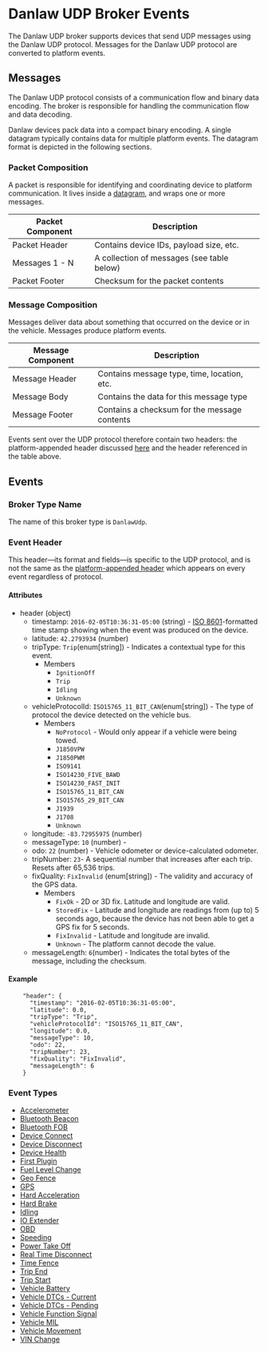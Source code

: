 # Danlaw UDP Broker Events

The Danlaw UDP broker supports devices that send UDP messages using the Danlaw
UDP protocol. Messages for the Danlaw UDP protocol are converted to platform
events.

## Messages

The Danlaw UDP protocol consists of a communication flow and binary data
encoding. The broker is responsible for handling the communication flow and data
decoding.

Danlaw devices pack data into a compact binary encoding. A single datagram
typically contains data for multiple platform events. The datagram format is
depicted in the following sections.

### Packet Composition

A packet is responsible for identifying and coordinating device to platform
communication. It lives inside a
[datagram](https://en.wikipedia.org/wiki/User_Datagram_Protocol), and wraps one
or more messages.

| Packet Component       | Description                                  |
| ---------------------- | -------------------------------------------- |
| Packet Header          | Contains device IDs, payload size, etc.      |
| Messages 1 - N         | A collection of messages (see table below)   |
| Packet Footer          | Checksum for the packet contents             |

### Message Composition

Messages deliver data about something that occurred on the device or in the
vehicle. Messages produce platform events.

| Message Component      | Description                                  |
| ---------------------- | -------------------------------------------- |
| Message Header         | Contains message type, time, location, etc.  |
| Message Body           | Contains the data for this message type      |
| Message Footer         | Contains a checksum for the message contents |

Events sent over the UDP protocol therefore contain two headers: the platform-appended header discussed [here](events-overview.md#platform-header) and the header referenced in the table above.

## Events

### Broker Type Name

The name of this broker type is `DanlawUdp`.

### Event Header
This header—its format and fields—is specific to the UDP protocol, and is not the same as the [platform-appended header](events-overview.md#platform-header) which appears on every event regardless of protocol.

#### Attributes

- header (object)
  - timestamp: `2016-02-05T10:36:31-05:00` (string) - [ISO 8601](https://en.wikipedia.org/wiki/ISO_8601)-formatted time stamp showing when the event was produced on the device.
  - latitude: `42.2793934` (number)
  - tripType: `Trip`(enum[string]) - Indicates a contextual type for this event.
    - Members
      - `IgnitionOff`
      - `Trip`
      - `Idling`
      - `Unknown`
  - vehicleProtocolId: `ISO15765_11_BIT_CAN`(enum[string]) - The type of protocol the device detected on the vehicle bus.
    - Members
      - `NoProtocol` - Would only appear if a vehicle were being towed. 
      - `J1850VPW`
      - `J1850PWM`
      - `ISO9141`
      - `ISO14230_FIVE_BAWD`
      - `ISO14230_FAST_INIT`
      - `ISO15765_11_BIT_CAN`
      - `ISO15765_29_BIT_CAN`
      - `J1939`
      - `J1708`
      - `Unknown`
  - longitude: `-83.72955975` (number)
  - messageType: `10` (number) - 
  - odo: `22` (number) - Vehicle odometer or device-calculated odometer.
  - tripNumber: `23`- A sequential number that increases after each trip. Resets after 65,536 trips.
  - fixQuality: `FixInvalid` (enum[string]) - The validity and accuracy of the GPS data.
    - Members
      - `FixOk` - 2D or 3D fix. Latitude and longitude are valid.
      - `StoredFix` - Latitude and longitude are readings from (up to) 5 seconds ago, because the device has not been able to get a GPS fix for 5 seconds.
      - `FixInvalid` - Latitude and longitude are invalid.
      - `Unknown` - The platform cannot decode the value.
  - messageLength: `6`(number) - Indicates the total bytes of the message, including the checksum.

#### Example

```
    "header": {
      "timestamp": "2016-02-05T10:36:31-05:00",
      "latitude": 0.0,
      "tripType": "Trip",
      "vehicleProtocolId": "ISO15765_11_BIT_CAN",
      "longitude": 0.0,
      "messageType": 10,
      "odo": 22,
      "tripNumber": 23,
      "fixQuality": "FixInvalid",
      "messageLength": 6
    }
```

### Event Types

- [Accelerometer](danlawudp-events/accelerometer.md)
- [Bluetooth Beacon](danlawudp-events/bluetooth-beacon.md)
- [Bluetooth FOB](danlawudp-events/bluetooth-fob.md)
- [Device Connect](danlawudp-events/device-connect.md)
- [Device Disconnect](danlawudp-events/device-disconnect.md)
- [Device Health](danlawudp-events/device-health.md)
- [First Plugin](danlawudp-events/first-plugin.md)
- [Fuel Level Change](danlawudp-events/fuel-level-change.md)
- [Geo Fence](danlawudp-events/geo-fence.md)
- [GPS](danlawudp-events/gps.md)
- [Hard Acceleration](danlawudp-events/hard-acceleration.md)
- [Hard Brake](danlawudp-events/hard-brake.md)
- [Idling](danlawudp-events/idling.md)
- [IO Extender](danlawudp-events/io-extender.md)
- [OBD](danlawudp-events/obd.md)
- [Speeding](danlawudp-events/speeding.md)
- [Power Take Off](danlawudp-events/power-take-off.md)
- [Real Time Disconnect](danlawudp-events/real-time-disconnect.md)
- [Time Fence](danlawudp-events/time-fence.md)
- [Trip End](danlawudp-events/trip-end.md)
- [Trip Start](danlawudp-events/trip-start.md)
- [Vehicle Battery](danlawudp-events/vehicle-battery.md)
- [Vehicle DTCs - Current](danlawudp-events/vehicle-dtcs-current.md)
- [Vehicle DTCs - Pending](danlawudp-events/vehicle-dtcs-pending.md)
- [Vehicle Function Signal](danlawudp-events/vehicle-function-signal.md)
- [Vehicle MIL](danlawudp-events/vehicle-mil.md)
- [Vehicle Movement](danlawudp-events/vehicle-movement.md)
- [VIN Change](danlawudp-events/vin-change.md)
